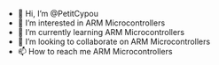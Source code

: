 - 👋 Hi, I’m @PetitCypou
- 👀 I’m interested in ARM Microcontrollers
- 🌱 I’m currently learning ARM Microcontrollers
- 💞️ I’m looking to collaborate on ARM Microcontrollers
- 📫 How to reach me ARM Microcontrollers

<!---
PetitCypou/PetitCypou is a ✨ special ✨ repository because its `README.md` (this file) appears on your GitHub profile.
You can click the Preview link to take a look at your changes.
--->
